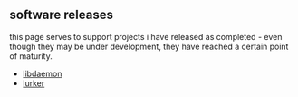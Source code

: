 software releases
-----------------

this page serves to support projects i have released as completed - even
though they may be under development, they have reached a certain point of
maturity.

* [libdaemon](libdaemon/)
* [lurker](lurker/)    

